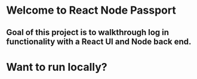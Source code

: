 # Welcome to React Node Passport
## Goal of this project is to walkthrough log in functionality with a React UI and Node back end.

# Want to run locally?

